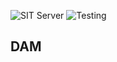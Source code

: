 ![SIT Server](https://github.com/hai-bui-kkday/DAM/workflows/SIT%20Server/badge.svg)
![Testing](https://github.com/hai-bui-kkday/DAM/workflows/Testing/badge.svg)

## DAM
